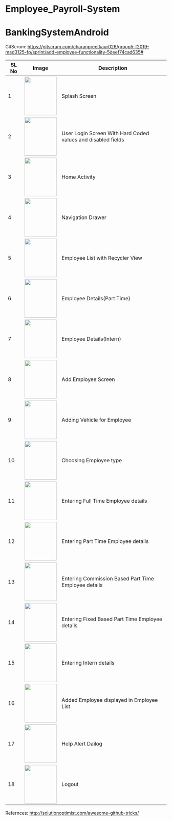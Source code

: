 # Employee_Payroll-System
# BankingSystemAndroid
GitScrum:
https://gitscrum.com/charanpreetkaur026/group5-f2019-mad3125-fp/sprint/add-employee-functionality-5deef74cad635# 

| SL No         | Image               |        Description |
|---------------|---------------------|--------------------|  
1 | <img src="https://user-images.githubusercontent.com/55303195/70644956-05c4e400-1c12-11ea-90c6-74efd40e105d.png" width="100" height="120"/>| Splash Screen|
2 | <img src="https://user-images.githubusercontent.com/55303195/70644968-09f10180-1c12-11ea-9b63-b335efe231c6.png" width="100" height="120"/> | User Login Screen With Hard Coded values and disabled fields
3 | <img src="https://user-images.githubusercontent.com/55303195/70644972-0b222e80-1c12-11ea-81c8-2261c2b67b1d.png" width="100" height="120"/> | Home Activity
4 | <img src="https://user-images.githubusercontent.com/55303195/70644962-08bfd480-1c12-11ea-9321-307b55f4bb2f.png" width="100" height="120"/> | Navigation Drawer
5 | <img src="https://user-images.githubusercontent.com/55303195/70580519-1ded2280-1b82-11ea-8c65-f0d38c7bd75f.PNG" width="100" height="120"/> | Employee List with Recycler View
6 | <img src="https://user-images.githubusercontent.com/55303195/70580519-1ded2280-1b82-11ea-8c65-f0d38c7bd75f.PNG" width="100" height="120"/> | Employee Details(Part Time)
7 | <img src="https://user-images.githubusercontent.com/55303195/70580519-1ded2280-1b82-11ea-8c65-f0d38c7bd75f.PNG" width="100" height="120"/> | Employee Details(Intern)
8 | <img src="https://user-images.githubusercontent.com/55303195/70580519-1ded2280-1b82-11ea-8c65-f0d38c7bd75f.PNG" width="100" height="120"/> | Add Employee Screen
9 | <img src="https://user-images.githubusercontent.com/55303195/70580519-1ded2280-1b82-11ea-8c65-f0d38c7bd75f.PNG" width="100" height="120"/> | Adding Vehicle for Employee
10 | <img src="https://user-images.githubusercontent.com/55303195/70580519-1ded2280-1b82-11ea-8c65-f0d38c7bd75f.PNG" width="100" height="120"/> | Choosing Employee type
11 | <img src="https://user-images.githubusercontent.com/55303195/70580519-1ded2280-1b82-11ea-8c65-f0d38c7bd75f.PNG" width="100" height="120"/> | Entering Full Time Employee details
12 | <img src="https://user-images.githubusercontent.com/55303195/70580519-1ded2280-1b82-11ea-8c65-f0d38c7bd75f.PNG" width="100" height="120"/> | Entering Part Time Employee details
13 | <img src="https://user-images.githubusercontent.com/55303195/70580519-1ded2280-1b82-11ea-8c65-f0d38c7bd75f.PNG" width="100" height="120"/> | Entering Commission Based Part Time Employee details
14 | <img src="https://user-images.githubusercontent.com/55303195/70580519-1ded2280-1b82-11ea-8c65-f0d38c7bd75f.PNG" width="100" height="120"/> | Entering Fixed Based Part Time Employee details
15 | <img src="https://user-images.githubusercontent.com/55303195/70580519-1ded2280-1b82-11ea-8c65-f0d38c7bd75f.PNG" width="100" height="120"/> | Entering Intern details
16 | <img src="https://user-images.githubusercontent.com/55303195/70580519-1ded2280-1b82-11ea-8c65-f0d38c7bd75f.PNG" width="100" height="120"/> | Added Employee displayed in Employee List
17 | <img src="https://user-images.githubusercontent.com/55303195/70644958-06f61100-1c12-11ea-9638-bb64ea997db7.png" width="100" height="120"/> | Help Alert Dailog 
18 | <img src="https://user-images.githubusercontent.com/55303195/70580519-1ded2280-1b82-11ea-8c65-f0d38c7bd75f.PNG" width="100" height="120"/> | Logout

Refernces:
http://solutionoptimist.com/awesome-github-tricks/
